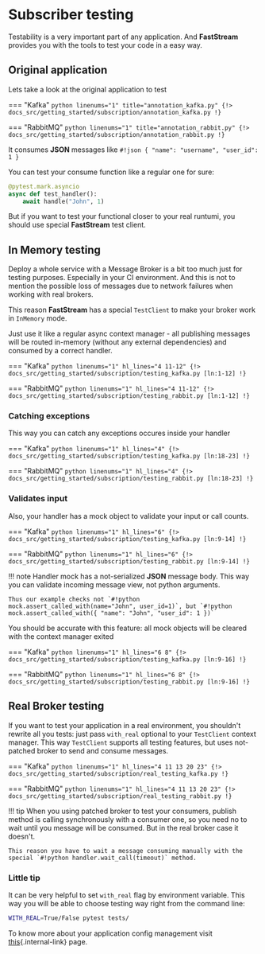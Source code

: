 # Subscriber testing

Testability is a very important part of any application. And **FastStream** provides you with the tools to test your code in a easy way.

## Original application

Lets take a look at the original application to test

=== "Kafka"
    ```python linenums="1" title="annotation_kafka.py"
    {!> docs_src/getting_started/subscription/annotation_kafka.py !}
    ```

=== "RabbitMQ"
    ```python linenums="1" title="annotation_rabbit.py"
    {!> docs_src/getting_started/subscription/annotation_rabbit.py !}
    ```

It consumes **JSON** messages like `#!json { "name": "username", "user_id": 1 }`

You can test your consume function like a regular one for sure:

```python
@pytest.mark.asyncio
async def test_handler():
    await handle("John", 1)
```

But if you want to test your functional closer to your real runtumi, you should use special **FastStream** test client.

## In Memory testing

Deploy a whole service with a Message Broker  is a bit too much just for testing purposes. Especially in your CI environment.
And this is not to mention the possible loss of messages due to network failures when working with real brokers.

This reason **FastStream** has a special `TestClient` to make your broker work in `InMemory` mode.

Just use it like a regular async context manager - all publishing messages will be routed in-memory (without any external dependencies) and consumed by a correct handler.

=== "Kafka"
    ```python linenums="1" hl_lines="4 11-12"
    {!> docs_src/getting_started/subscription/testing_kafka.py [ln:1-12] !}
    ```

=== "RabbitMQ"
    ```python linenums="1" hl_lines="4 11-12"
    {!> docs_src/getting_started/subscription/testing_rabbit.py [ln:1-12] !}
    ```

### Catching exceptions

This way you can catch any exceptions occures inside your handler

=== "Kafka"
    ```python linenums="1" hl_lines="4"
    {!> docs_src/getting_started/subscription/testing_kafka.py [ln:18-23] !}
    ```

=== "RabbitMQ"
    ```python linenums="1" hl_lines="4"
    {!> docs_src/getting_started/subscription/testing_rabbit.py [ln:18-23] !}
    ```

### Validates input

Also, your handler has a mock object to validate your input or call counts.

=== "Kafka"
    ```python linenums="1" hl_lines="6"
    {!> docs_src/getting_started/subscription/testing_kafka.py [ln:9-14] !}
    ```

=== "RabbitMQ"
    ```python linenums="1" hl_lines="6"
    {!> docs_src/getting_started/subscription/testing_rabbit.py [ln:9-14] !}
    ```

!!! note
    Handler mock has a not-serialized **JSON** message body. This way you can validate incoming message view, not python arguments.

    Thus our example checks not `#!python mock.assert_called_with(name="John", user_id=1)`, but `#!python mock.assert_called_with({ "name": "John", "user_id": 1 })`

You should be accurate with this feature: all mock objects will be cleared with the context manager exited

=== "Kafka"
    ```python linenums="1" hl_lines="6 8"
    {!> docs_src/getting_started/subscription/testing_kafka.py [ln:9-16] !}
    ```

=== "RabbitMQ"
    ```python linenums="1" hl_lines="6 8"
    {!> docs_src/getting_started/subscription/testing_rabbit.py [ln:9-16] !}
    ```

## Real Broker testing

If you want to test your application in a real environment, you shouldn't rewrite all you tests: just pass `with_real` optional to your `TestClient` context manager. This way `TestClient` supports all testing features, but uses not-patched broker to send and consume messages.

=== "Kafka"
    ```python linenums="1" hl_lines="4 11 13 20 23"
    {!> docs_src/getting_started/subscription/real_testing_kafka.py !}
    ```

=== "RabbitMQ"
    ```python linenums="1" hl_lines="4 11 13 20 23"
    {!> docs_src/getting_started/subscription/real_testing_rabbit.py !}
    ```

!!! tip
    When you using patched broker to test your consumers, publish method is calling synchronously with a consumer one, so you need no to wait until you message will be consumed. But in the real broker case it doesn't.

    This reason you have to wait a message consuming manually with the special `#!python handler.wait_call(timeout)` method.

### Little tip

It can be very helpful to set `with_real` flag by environment variable. This way you will be able to choose testing way right from the command line:

```bash
WITH_REAL=True/False pytest tests/
```

To know more about your application config management visit [this](../config/index.md){.internal-link} page.
